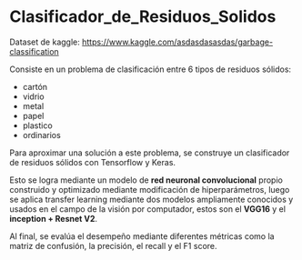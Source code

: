 # Clasificador_de_Residuos_Solidos

Dataset de kaggle:
https://www.kaggle.com/asdasdasasdas/garbage-classification

Consiste en un problema de clasificación entre 6 tipos de residuos sólidos:

- cartón
- vidrio
- metal
- papel
- plastico
- ordinarios

Para aproximar una solución a este problema, se construye un clasificador de residuos sólidos con Tensorflow y Keras.

Esto se logra mediante un modelo de **red neuronal convolucional** propio construido y optimizado mediante modificación de hiperparámetros, luego se aplica transfer learning mediante dos modelos ampliamente conocidos y usados en el campo de la visión por computador, estos son el **VGG16** y el **inception + Resnet V2**.

Al final, se evalúa el desempeño mediante diferentes métricas como la matriz de confusión, la precisión, el recall y el F1 score.

